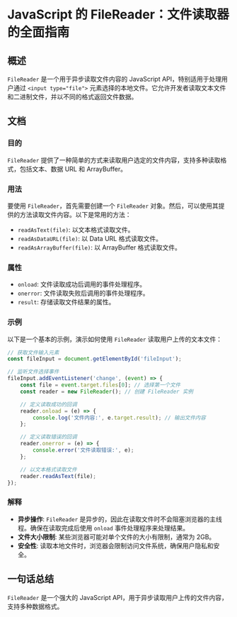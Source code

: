 <!--
Meta Description: # JavaScript 的 FileReader：文件读取器的全面指南 ## 概述 `FileReader` 是一个用于异步读取文件内容的 JavaScript API，特别适用于处理用户通过 `<input type="file">` 元素选择的本地文件。它允许开发者读取文本文件和二进制文件，并...
Meta Keywords: filereader, file, javascript, reader, onload
-->

# JavaScript 的 FileReader：文件读取器的全面指南

## 概述
`FileReader` 是一个用于异步读取文件内容的 JavaScript API，特别适用于处理用户通过 `<input type="file">` 元素选择的本地文件。它允许开发者读取文本文件和二进制文件，并以不同的格式返回文件数据。

## 文档
### 目的
`FileReader` 提供了一种简单的方式来读取用户选定的文件内容，支持多种读取格式，包括文本、数据 URL 和 ArrayBuffer。

### 用法
要使用 `FileReader`，首先需要创建一个 `FileReader` 对象。然后，可以使用其提供的方法读取文件内容。以下是常用的方法：

- `readAsText(file)`: 以文本格式读取文件。
- `readAsDataURL(file)`: 以 Data URL 格式读取文件。
- `readAsArrayBuffer(file)`: 以 ArrayBuffer 格式读取文件。

### 属性
- `onload`: 文件读取成功后调用的事件处理程序。
- `onerror`: 文件读取失败后调用的事件处理程序。
- `result`: 存储读取文件结果的属性。

### 示例
以下是一个基本的示例，演示如何使用 `FileReader` 读取用户上传的文本文件：

```javascript
// 获取文件输入元素
const fileInput = document.getElementById('fileInput');

// 监听文件选择事件
fileInput.addEventListener('change', (event) => {
    const file = event.target.files[0]; // 选择第一个文件
    const reader = new FileReader(); // 创建 FileReader 实例

    // 定义读取成功的回调
    reader.onload = (e) => {
        console.log('文件内容:', e.target.result); // 输出文件内容
    };

    // 定义读取错误的回调
    reader.onerror = (e) => {
        console.error('文件读取错误:', e);
    };

    // 以文本格式读取文件
    reader.readAsText(file);
});
```

### 解释
- **异步操作**: `FileReader` 是异步的，因此在读取文件时不会阻塞浏览器的主线程。确保在读取完成后使用 `onload` 事件处理程序来处理结果。
- **文件大小限制**: 某些浏览器可能对单个文件的大小有限制，通常为 2GB。
- **安全性**: 读取本地文件时，浏览器会限制访问文件系统，确保用户隐私和安全。

## 一句话总结
`FileReader` 是一个强大的 JavaScript API，用于异步读取用户上传的文件内容，支持多种数据格式。